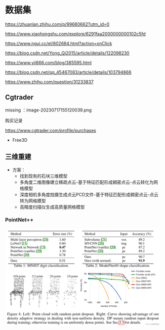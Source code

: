 # 数据集

https://zhuanlan.zhihu.com/p/99680662?utm_id=0

https://www.xiaohongshu.com/explore/6291faa2000000000102c5fd

https://www.ngui.cc/el/802684.html?action=onClick

https://blog.csdn.net/Yong_Qi2015/article/details/122098230

https://www.yii666.com/blog/385595.html

https://blog.csdn.net/qq_45467083/article/details/103794866

https://www.zhihu.com/question/31233837

## Cgtrader

missing ：image-20230717155120039.png

购买记录

https://www.cgtrader.com/profile/purchases

- Free3D

## 三维重建

- 方案：
  - 找到现有的石块三维模型
  - 多角度二维图像建立稀疏点云-基于特征匹配形成稠密点云-点云转化为网格模型
  - 深度相机多角度拍摄生成点云PCD文件-基于特征匹配形成稠密点云-点云转为网格模型
  - 高精度扫描仪生成高质量网格模型

### PointNet++

![img](../../assets/84_img.png) 
